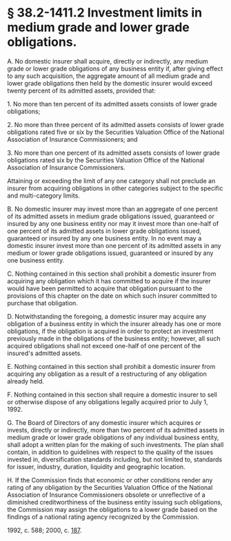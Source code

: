 # § 38.2-1411.2 Investment limits in medium grade and lower grade obligations.

<p>A. No domestic insurer shall acquire, directly or indirectly, any medium grade or lower grade obligations of any business entity if, after giving effect to any such acquisition, the aggregate amount of all medium grade and lower grade obligations then held by the domestic insurer would exceed twenty percent of its admitted assets, provided that:</p><p>1. No more than ten percent of its admitted assets consists of lower grade obligations;</p><p>2. No more than three percent of its admitted assets consists of lower grade obligations rated five or six by the Securities Valuation Office of the National Association of Insurance Commissioners; and</p><p>3. No more than one percent of its admitted assets consists of lower grade obligations rated six by the Securities Valuation Office of the National Association of Insurance Commissioners.</p><p>Attaining or exceeding the limit of any one category shall not preclude an insurer from acquiring obligations in other categories subject to the specific and multi-category limits.</p><p>B. No domestic insurer may invest more than an aggregate of one percent of its admitted assets in medium grade obligations issued, guaranteed or insured by any one business entity nor may it invest more than one-half of one percent of its admitted assets in lower grade obligations issued, guaranteed or insured by any one business entity. In no event may a domestic insurer invest more than one percent of its admitted assets in any medium or lower grade obligations issued, guaranteed or insured by any one business entity.</p><p>C. Nothing contained in this section shall prohibit a domestic insurer from acquiring any obligation which it has committed to acquire if the insurer would have been permitted to acquire that obligation pursuant to the provisions of this chapter on the date on which such insurer committed to purchase that obligation.</p><p>D. Notwithstanding the foregoing, a domestic insurer may acquire any obligation of a business entity in which the insurer already has one or more obligations, if the obligation is acquired in order to protect an investment previously made in the obligations of the business entity; however, all such acquired obligations shall not exceed one-half of one percent of the insured's admitted assets.</p><p>E. Nothing contained in this section shall prohibit a domestic insurer from acquiring any obligation as a result of a restructuring of any obligation already held.</p><p>F. Nothing contained in this section shall require a domestic insurer to sell or otherwise dispose of any obligations legally acquired prior to July 1, 1992.</p><p>G. The Board of Directors of any domestic insurer which acquires or invests, directly or indirectly, more than two percent of its admitted assets in medium grade or lower grade obligations of any individual business entity, shall adopt a written plan for the making of such investments. The plan shall contain, in addition to guidelines with respect to the quality of the issues invested in, diversification standards including, but not limited to, standards for issuer, industry, duration, liquidity and geographic location.</p><p>H. If the Commission finds that economic or other conditions render any rating of any obligation by the Securities Valuation Office of the National Association of Insurance Commissioners obsolete or unreflective of a diminished creditworthiness of the business entity issuing such obligations, the Commission may assign the obligations to a lower grade based on the findings of a national rating agency recognized by the Commission.</p><p>1992, c. 588; 2000, c. <a href='http://lis.virginia.gov/cgi-bin/legp604.exe?001+ful+CHAP0187'>187</a>.</p>
